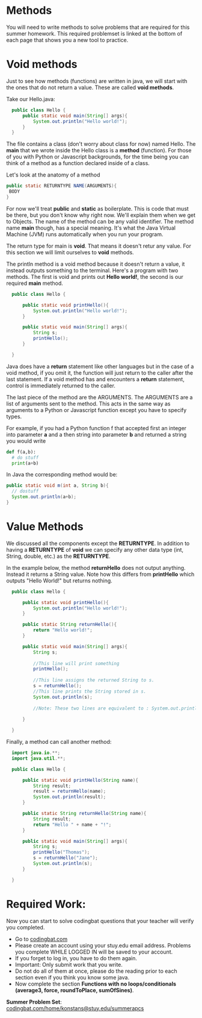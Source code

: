 
# Methods

You will need to write methods to solve problems that are required for this summer homework. This required problemset is linked at the bottom of each page that shows you a new tool to practice.

# Void methods

Just to see how methods (functions) are written in java, we will start with the ones that do not return a value. These are called **void methods**.

Take our Hello.java:

```java
  public class Hello {
      public static void main(String[] args){
          System.out.println("Hello world!");
      }
  }
```

The file contains a class (don't worry about class for now) named Hello. 
The  **main** that we wrote inside the Hello class is a **method** (function). 
For those of you with Python or Javascript backgrounds, for the time being you 
can think of a method as a function declared inside of a class.

Let's look at the anatomy of a method
```java
public static RETURNTYPE NAME(ARGUMENTS){
 BODY
}
```

For now we'll treat **public** and **static** as boilerplate. This is 
code that must be there, but you don't know why right now. We'll
explain them when we get to Objects. The name of the method can be any
valid identifier. The method name **main** though, has a special
meaning. It's what the Java Virtual Machine (JVM) runs automatically
when you run your program. 

The return type for main is **void**. That means it doesn't retur any value. 
For this section we will limit ourselves to **void** methods. 

The println method is a void method because it doesn't return a value, it instead outputs something to the terminal.
Here's a program  with two methods. The first is void and prints out **Hello world!**, the second
is our required **main** method.


```java
  public class Hello {

      public static void printHello(){
          System.out.println("Hello world!");
      }

      public static void main(String[] args){
          String s;
          printHello();
      }

  }
```


Java does have a **return** statement like other languages but in the
case of a void method, if you omit it, the function will just return
to the caller after the last statement. If a void method has and
encounters a **return** statement, control is immediately returned to
the caller.

The last piece of the method are the ARGUMENTS. The ARGUMENTS are a
list of arguments sent to the method. This acts in the same way as
arguments to a Python or Javascript function except you have to
specify types. 

For example, if you had a Python function f that accepted
first an integer into parameter **a** and a then  string into parameter
**b** and returned a string you would write


```python
def f(a,b):
  # do stuff
  print(a+b)
```


In Java the corresponding method would be:
```java
public static void m(int a, String b){
  // dostuff
  System.out.println(a+b);
}
```


# Value Methods

We discussed all the components except the **RETURNTYPE**. In addition
to having a **RETURNTYPE** of **void** we can specify any other data 
type (int, String, double, etc.) as the **RETURNTYPE**. 

In the example below, the method **returnHello**
does not output anything. Instead it returns a String value. Note how
this differs from **printHello** which outputs "Hello World!" but
returns nothing.


```java
  public class Hello {

      public static void printHello(){
          System.out.println("Hello world!");
      }

      public static String returnHello(){
          return "Hello world!";
      }

      public static void main(String[] args){
          String s;
          
          //This line will print something
          printHello();
          
          //This line assigns the returned String to s.
          s = returnHello();
          //This line prints the String stored in s.
          System.out.println(s);
          
          //Note: These two lines are equivalent to : System.out.println(returnHello());
          
      }

  }
```


Finally, a method can call another method:

```java
  import java.io.**;
  import java.util.**;

  public class Hello {

      public static void printHello(String name){
          String result;
          result = returnHello(name);
          System.out.println(result);
      }

      public static String returnHello(String name){
          String result;
          return "Hello " + name + "!";
      }

      public static void main(String[] args){
          String s;
          printHello("Thomas");
          s = returnHello("Jane");
          System.out.println(s);
      }

  }
```


# Required Work: 
Now you can start to solve codingbat questions that your teacher will verify you completed.

* Go to [codingbat.com](codingbat.com/home/konstans@stuy.edu/summerapcs)
* Please create an account using your stuy.edu email address. Problems you complete WHILE LOGGED IN will be saved to your account. 
* If you forget to log in, you have to do them again. 
* Important: Only submit work that you write. 
* Do not do all of them at once, please do the reading prior to each section even if you think you know some java. 
* Now complete the section **Functions with no loops/conditionals (average3, force, roundToPlace, sumOfSines)**.

**Summer Problem Set**: [codingbat.com/home/konstans@stuy.edu/summerapcs](https://codingbat.com/home/konstans@stuy.edu/summerapcs)

